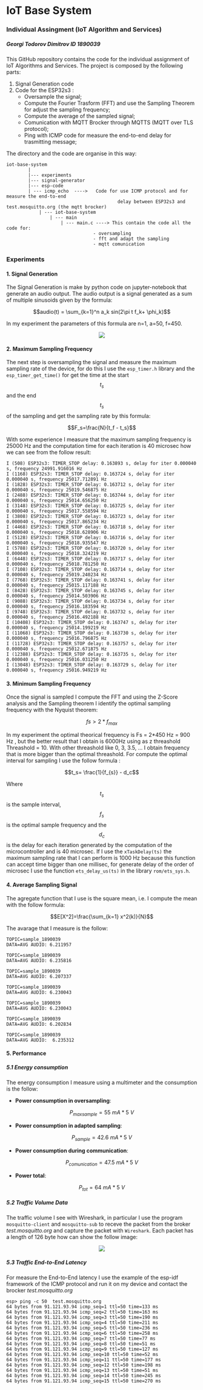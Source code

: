 # IoT Base System

### Individual Assingment (IoT Algorithm and Services)


##### Georgi Todorov Dimitrov ID 1890039

This GitHub repository contains the code for the individual assignment of IoT Algorithms and Services.
The project is composed by the following parts:

1. Signal Generation code
2. Code for the ESP32s3 :
	- Oversample the signal;
	- Compute the Fourier Trasform (FFT) and use the Sampling Theorem for adjust the sampling frequency; 
	- Compute the average of the sampled signal;
	- Comunication with MQTT Brocker through MQTTS (MQTT over TLS protocol);
	- Ping with ICMP code for measure the end-to-end delay for trasmitting message;

The directory and the code are organise in this way:


    iot-base-system
            |
            |--- experiments
            |--- signal-generator                 
            |--- esp-code
			| --- icmp_echo  ---->   Code for use ICMP protocol and for measure the end-to-end 
                                             delay between ESP32s3 and test.mosquitto.org (the mqtt brocker)
               	| --- iot-base-system        
    			    | --- main
    				    | --- main.c ----> This contain the code all the code for:
    								- oversampling
    								- fft and adapt the sampling 
    								- mqtt comunication
                

### Experiments

#### 1. Signal Generation 
The Signal Generation is make by python code on jupyter-notebook that generate an audio output. The audio output is a signal generated as a sum of multiple sinusoids given by the formula:

$$audio(t) = \sum_{k=1}^n a_k sin(2\pi t f_k+ \phi_k)$$

In my experiment the parameters of this formula are n=1, a=50, f=450. 

<p align="center">
	<img src="experiments/wave.png"/>
</p>



#### 2. Maximum Sampling Frequency
The next step is oversampling the signal and measure the maximum sampling rate of the device, for do this I use the `esp_timer.h` library and the `esp_timer_get_time()` for get the time at the start $$t_s$$ and the end $$t_s$$ of the sampling and get the sampling rate by this formula:

$$F_s=\frac{N}{t_f - t_s}$$

With some experience I measure that the maximum sampling frequency is 25000 Hz and the computation time for each iteration is 40 microsec how we can see from the follow result:


    I (508) ESP32s3: TIMER_STOP delay: 0.163893 s, delay for iter 0.000040 s, frequency 24991.916016 Hz
    I (1168) ESP32s3: TIMER_STOP delay: 0.163724 s, delay for iter 0.000040 s, frequency 25017.712891 Hz
    I (1828) ESP32s3: TIMER_STOP delay: 0.163712 s, delay for iter 0.000040 s, frequency 25019.546875 Hz
    I (2488) ESP32s3: TIMER_STOP delay: 0.163744 s, delay for iter 0.000040 s, frequency 25014.656250 Hz
    I (3148) ESP32s3: TIMER_STOP delay: 0.163725 s, delay for iter 0.000040 s, frequency 25017.558594 Hz
    I (3808) ESP32s3: TIMER_STOP delay: 0.163723 s, delay for iter 0.000040 s, frequency 25017.865234 Hz
    I (4468) ESP32s3: TIMER_STOP delay: 0.163718 s, delay for iter 0.000040 s, frequency 25018.628906 Hz
    I (5128) ESP32s3: TIMER_STOP delay: 0.163716 s, delay for iter 0.000040 s, frequency 25018.935547 Hz
    I (5788) ESP32s3: TIMER_STOP delay: 0.163720 s, delay for iter 0.000040 s, frequency 25018.324219 Hz
    I (6448) ESP32s3: TIMER_STOP delay: 0.163717 s, delay for iter 0.000040 s, frequency 25018.781250 Hz
    I (7108) ESP32s3: TIMER_STOP delay: 0.163714 s, delay for iter 0.000040 s, frequency 25019.240234 Hz
    I (7768) ESP32s3: TIMER_STOP delay: 0.163741 s, delay for iter 0.000040 s, frequency 25015.117188 Hz
    I (8428) ESP32s3: TIMER_STOP delay: 0.163745 s, delay for iter 0.000040 s, frequency 25014.503906 Hz
    I (9088) ESP32s3: TIMER_STOP delay: 0.163734 s, delay for iter 0.000040 s, frequency 25016.183594 Hz
    I (9748) ESP32s3: TIMER_STOP delay: 0.163732 s, delay for iter 0.000040 s, frequency 25016.492188 Hz
    I (10408) ESP32s3: TIMER_STOP delay: 0.163747 s, delay for iter 0.000040 s, frequency 25014.199219 Hz
    I (11068) ESP32s3: TIMER_STOP delay: 0.163730 s, delay for iter 0.000040 s, frequency 25016.796875 Hz
    I (11728) ESP32s3: TIMER_STOP delay: 0.163757 s, delay for iter 0.000040 s, frequency 25012.671875 Hz
    I (12388) ESP32s3: TIMER_STOP delay: 0.163735 s, delay for iter 0.000040 s, frequency 25016.031250 Hz
    I (13048) ESP32s3: TIMER_STOP delay: 0.163729 s, delay for iter 0.000040 s, frequency 25016.949219 Hz


#### 3. Minimum Sampling Frequency
Once the signal is sampled I compute the FFT and using the Z-Score analysis and the Sampling theorem I identify the optimal sampling frequency with the Nyquist theorem:

$$fs > 2 * f_{max}$$

In my experiment the optimal theorical frequency is Fs = 2*450 Hz = 900 Hz , but the better result that I obtain is 6000Hz using as z threashold Threashold = 10. With other threashold like 0, 3, 3.5, ... I obtain frequency that is more bigger than the optimal threashold. 
For compute the optimal interval for sampling I use the follow formula :

$$t_s= \frac{1}{f_{s}} - d_c$$

Where $$t_s$$ is the sample interval, $$f_s$$ is the optimal sample frequency and the $$d_c$$ is the delay for each iteration generated by the computation of the microcontroller and is 40 microsec. 
If I use the `xTaskDelay(ts)` the maximum sampling rate that I can perform is 1000 Hz because this function can accept time bigger than one millisec, for generate delay of the order of microsec I use the function `ets_delay_us(ts)` in the library `rom/ets_sys.h`. 

#### 4. Average Sampling Signal
The agregate function that I use is the square mean, i.e. I compute the mean with the follow formula:

$$E[X^2]=\frac{\sum_{k=1} x^2(k)}{N}$$

The avarage that I measure is the follow:

    TOPIC=sample_1890039
    DATA=AVG AUDIO: 6.211957
    
    TOPIC=sample_1890039
    DATA=AVG AUDIO: 6.235816
    
    TOPIC=sample_1890039
    DATA=AVG AUDIO: 6.207337
    
    TOPIC=sample_1890039
    DATA=AVG AUDIO: 6.230043
    
    TOPIC=sample_1890039
    DATA=AVG AUDIO: 6.230043
    
    TOPIC=sample_1890039
    DATA=AVG AUDIO: 6.202834
    
    TOPIC=sample_1890039
    DATA=AVG AUDIO:  6.235312
    

#### 5. Performance 
##### 5.1 Energy consumption
The energy consumption I measure using a multimeter and the consumption is the follow:
- **Power consumption in oversampling**: 

$$P_{maxsample}=55\ mA * 5 \ V$$


- **Power consumption in adapted sampling**: 

$$P_{sample}=42.6\ mA * 5 \ V$$


- **Power consumption during communication**: 

$$P_{comunication}=47.5\ mA * 5 \ V$$

- **Power total**: 

$$P_{tot}=64\ mA * 5 \ V$$



##### 5.2 Traffic Volume Data
The traffic volume I see with Wireshark, in particular I use the program `mosquitto-client` and `mosquitto-sub` to receve the packet from the broker *test.mosquitto.org* and capture the packet with `Wireshark`. Each packet has a length of 126 byte how can show the follow image:

<p align="center">
	<img src="experiments/wireshark.png"/>
</p>

##### 5.3 Traffic End-to-End Latency
For measure the End-to-End latency I use the example of the esp-idf framework of the ICMP protocol and run it on my device and contact the brocker *test.mosquitto.org*

    esp> ping -c 50  test.mosquitto.org 
    64 bytes from 91.121.93.94 icmp_seq=1 ttl=50 time=133 ms
    64 bytes from 91.121.93.94 icmp_seq=2 ttl=50 time=163 ms
    64 bytes from 91.121.93.94 icmp_seq=3 ttl=50 time=190 ms
    64 bytes from 91.121.93.94 icmp_seq=4 ttl=50 time=211 ms
    64 bytes from 91.121.93.94 icmp_seq=5 ttl=50 time=236 ms
    64 bytes from 91.121.93.94 icmp_seq=6 ttl=50 time=258 ms
    64 bytes from 91.121.93.94 icmp_seq=7 ttl=50 time=77 ms
    64 bytes from 91.121.93.94 icmp_seq=8 ttl=50 time=51 ms
    64 bytes from 91.121.93.94 icmp_seq=9 ttl=50 time=127 ms
    64 bytes from 91.121.93.94 icmp_seq=10 ttl=50 time=52 ms
    64 bytes from 91.121.93.94 icmp_seq=11 ttl=50 time=177 ms
    64 bytes from 91.121.93.94 icmp_seq=12 ttl=50 time=198 ms
    64 bytes from 91.121.93.94 icmp_seq=13 ttl=50 time=51 ms
    64 bytes from 91.121.93.94 icmp_seq=14 ttl=50 time=245 ms
    64 bytes from 91.121.93.94 icmp_seq=15 ttl=50 time=270 ms
